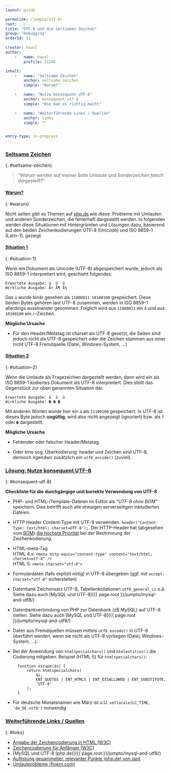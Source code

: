 ```yaml
---
layout: guide

permalink: /jumpto/utf-8/
root: ../..
title: "UTF-8 und die seltsamen Zeichen"
group: "Debugging"
orderId: 11

creator: hausl
author:
    -   name: hausl
        profile: 21246

inhalt:
    -   name: "Seltsame Zeichen"
        anchor: seltsame-zeichen
        simple: "Warum?"

    -   name: "Nutze konsequent UTF-8"
        anchor: konsequent-utf-8
        simple: "Wie man es richtig macht"

    -   name: "Weiterführende Links / Quellen"
        anchor: links
        simple: ""


entry-type: in-progress
---
```


### [Seltsame Zeichen](#seltsame-zeichen)
{: #seltsame-zeichen}

> *"Warum werden auf meiner Seite Umlaute und Sonderzeichen falsch dargestellt?"*


#### [Warum?](#warum)
{: #warum}

Nicht selten gibt es Themen auf [php.de](http://www.php.de/) wie diese. Probleme mit Umlauten und anderen Sonderzeichen,
die fehlerhaft dargestellt werden. In folgenden werden diese Situationen mit Hintergründen und Lösungen dazu, basierend auf
den beiden Zeichenkodierungen UTF-8 (Unicode) und ISO 8859-1 (Latin-1), gezeigt.


#### [Situation 1](#situation-1)
{: #situation-1}

Wenn ein Dokument als Unicode (UTF-8) abgespeichert wurde, jedoch als ISO 8859-1 interpretiert wird, geschieht folgendes:

~~~
Erwartete Ausgabe: ä  ö  ü
Wirkliche Ausgabe: Ã¤ Ã¶ Ã¼
~~~

Das `ä` wurde binär gesehen als `11000011 10100100` gespeichert. Diese beiden Bytes gehören laut UTF-8 zusammen,
werden in ISO 8859-1 allerdings auseinander genommen. Folglich wird aus `11000011` ein `Ã` und aus `10100100` ein `¤`-Zeichen.


**Mögliche Ursache**

* Für den Header/Metatag ist charset als UTF-8 gesetzt, die Seiten sind jedoch nicht als UTF-8 gespeichert
oder die Zeichen stammen aus einer nicht UTF-8 Fremdquelle (Datei, Windows-System, ...)


#### [Situation 2](#situation-2)
{: #situation-2}

Wenn die Umlaute als Fragezeichen dargestellt werden, dann wird ein als ISO 8859-1 kodiertes Dokument als UTF-8
interpretiert. Dies stellt das Gegenstück zur oben genannten Situation dar.

~~~
Erwartete Ausgabe: ä  ö  ü
Wirkliche Ausgabe: � � �
~~~

Mit anderen Worten wurde hier ein `ä` als `11100100` gespeichert. In UTF-8 ist dieses Byte jedoch **ungültig**, wird also nicht
angezeigt (ignoriert) bzw. als `?` oder `�` dargestellt.


**Mögliche Ursache**

* Fehlender oder falscher Header/Metatag.

* Oder eine sog. Überkodierung: header und Zeichen sind UTF-8, dennoch irgendwo zusätzlich ein `utf8_encode()` (zuviel).


### [Lösung: Nutze konsequent UTF-8](#konsequent-utf-8)
{: #konsequent-utf-8}


**Checkliste für die durchgängige und korrekte Verwendung von UTF-8**

* PHP- und HTML-/Template-Dateien im Editor als *"UTF-8 ohne BOM"* speichern. Dies betrifft auch alle etwaigen serverseitigen inkludierten Dateien.

* HTTP Header Content-Type mit UTF-8 verwenden. `header('Content-Type: text/html; charset=UTF-8');`. Der HTTP-Header hat (abgesehen vom [BOM](http://www.w3.org/International/questions/qa-html-encoding-declarations#bom))
[die höchste Priorität](http://www.w3.org/International/questions/qa-html-encoding-declarations#question) bei der Bestimmung der Zeichenkodierung.

* HTML-meta-Tag<br>
    HTML 4.x: `<meta http-equiv="content-type" content="text/html; charset=utf-8" />`<br>
    HTML 5: `<meta charset="utf-8">`

* Formulardaten (falls explizit nötig) in UTF-8 übergeben (ggf. mit `accept-charset="utf-8"` sicherstellen)

* Datenbank Zeichensatz UTF-8, Tabellenkollationen `utf8_general_ci` o.ä.
Siehe dazu auch [MySQL und UTF-8]({{ page.root }}/jumpto/mysql-and-utf8/)

* Datenbankverbindung von PHP zur Datenbank (zB MySQL) auf UTF-8 stellen.
Siehe dazu auch [MySQL und UTF-8]({{ page.root }}/jumpto/mysql-and-utf8/)

* Daten aus Fremdquellen müssen mittels `utf8_encode()` in  UTF-8 überführt werden, wenn sie nicht als UTF-8 vorliegen (Datei, Windows-System, ...).

* Bei der Anwendung von `htmlspecialchars()` und `htmlentities()` die Codierung mitgeben. Beispiel (HTML 5) für `htmlspecialchars()`:

        function escape($s) {
            return htmlspecialchars(
                $s,
                ENT_QUOTES | ENT_HTML5 | ENT_DISALLOWED | ENT_SUBSTITUTE,
                'UTF-8'
            );
        }

* Für deutsche Monatsnamen wie März ist u.U. `setlocale(LC_TIME, 'de_DE.utf8')` notwendig


### [Weiterführende Links / Quellen](#links)
{: #links}

* [Angabe der Zeichencodierung in HTML (W3C)](http://www.w3.org/International/questions/qa-html-encoding-declarations)
* [Zeichencodierung für Anfänger (W3C)](http://www.w3.org/International/questions/qa-what-is-encoding)
* [MySQL und UTF-8 (php.de)]({{ page.root }}/jumpto/mysql-and-utf8/)
* [Auflistung gesammelter, relevanter Punkte (php.de) von jspit](http://www.php.de/forum/webentwicklung/php-einsteiger/1448531-umlaute-im-tiptext?p=1448599#post1448599)
* [Umlautprobleme (floern.com)](http://floern.com/webscripting/umlautproblem)
